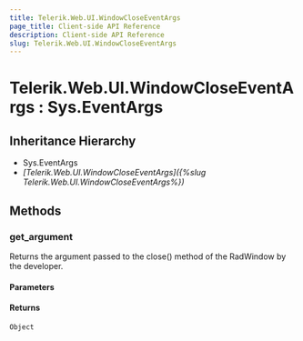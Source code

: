 ```yaml
---
title: Telerik.Web.UI.WindowCloseEventArgs
page_title: Client-side API Reference
description: Client-side API Reference
slug: Telerik.Web.UI.WindowCloseEventArgs
---
```


# Telerik.Web.UI.WindowCloseEventArgs : Sys.EventArgs 

## Inheritance Hierarchy

* Sys.EventArgs
* *[Telerik.Web.UI.WindowCloseEventArgs]({%slug Telerik.Web.UI.WindowCloseEventArgs%})*

## Methods

###  get_argument

Returns the argument passed to the close() method of the RadWindow by the developer. 

#### Parameters

#### Returns

`Object` 
